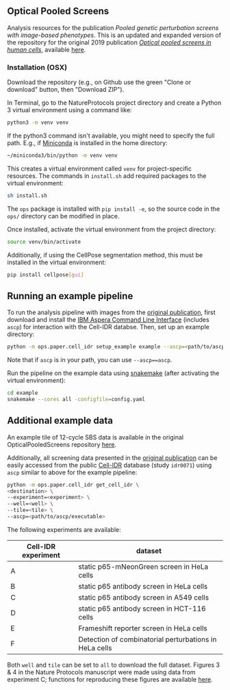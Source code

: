 ## Optical Pooled Screens

Analysis resources for the publication *Pooled genetic perturbation screens with image-based phenotypes*. This is an updated and expanded version of the repository for the original 2019 publication [*Optical pooled screens in human cells*](https://www.ncbi.nlm.nih.gov/pmc/articles/PMC6886477/), available [here](https://github.com/feldman4/OpticalPooledScreens_2019).

### Installation (OSX)

Download the repository (e.g., on Github use the green "Clone or download" button, then "Download ZIP").

In Terminal, go to the NatureProtocols project directory and create a Python 3 virtual environment using a command like:

```bash
python3 -m venv venv
```

If the python3 command isn't available, you might need to specify the full path. E.g., if [Miniconda](https://conda.io/miniconda.html) is installed in the home directory:

```bash
~/miniconda3/bin/python -m venv venv
```

This creates a virtual environment called `venv` for project-specific resources. The commands in `install.sh` add required packages to the virtual environment:

```bash
sh install.sh
```

The `ops` package is installed with `pip install -e`, so the source code in the `ops/` directory can be modified in place.

Once installed, activate the virtual environment from the project directory:

```bash
source venv/bin/activate
```

Additionally, if using the CellPose segmentation method, this must be installed in the virtual environment:
```bash
pip install cellpose[gui]
```

## Running an example pipeline

To run the analysis pipeline with images from the [original publication](https://doi.org/10.1016/j.cell.2019.09.016), first download and install the [IBM Aspera Command Line Interface](https://www.ibm.com/support/knowledgecenter/SS4F2E_3.9/navigation/cli_welcome.html) (includes `ascp`) for interaction with the Cell-IDR databse. Then, set up an example directory:

```bash
python -m ops.paper.cell_idr setup_example example --ascp=<path/to/ascp/executable>
```

Note that if `ascp` is in your path, you can use `--ascp==ascp`.

Run the pipeline on the example data using [snakemake](https://snakemake.readthedocs.io/en/stable/) (after activating the virtual environment):

```bash
cd example
snakemake --cores all -configfile=config.yaml
```

## Additional example data

An example tile of 12-cycle SBS data is available in the original OpticalPooledScreens repository [here](https://github.com/feldman4/OpticalPooledScreens_2019/tree/master/example_data).

Additionally, all screening data presented in the [original publication](https://doi.org/10.1016/j.cell.2019.09.016) can be easily accessed from the public [Cell-IDR](https://idr.openmicroscopy.org/cell/) database (study `idr0071`) using `ascp` similar to above for the example pipeline:

```bash
python -m ops.paper.cell_idr get_cell_idr \
<destination> \
--experiment=<experiment> \
--well=<well> \
--tile=<tile> \
--ascp=<path/to/ascp/executable>
```
The following experiments are available:

| Cell-IDR experiment | dataset |
|---------------------|---------|
| A | static p65-mNeonGreen screen in HeLa cells |
| B | static p65 antibody screen in HeLa cells |
| C | static p65 antibody screen in A549 cells |
| D | static p65 antibody screen in HCT-116 cells |
| E | Frameshift reporter screen in HeLa cells |
| F | Detection of combinatorial perturbations in HeLa cells |

Both `well` and `tile` can be set to `all` to download the full dataset. Figures 3 & 4 in the Nature Protocols manuscript were made using data from experiment C; functions for reproducing these figures are available [here](https://github.com/feldman4/NatureProtocols/tree/master/ops/paper).
